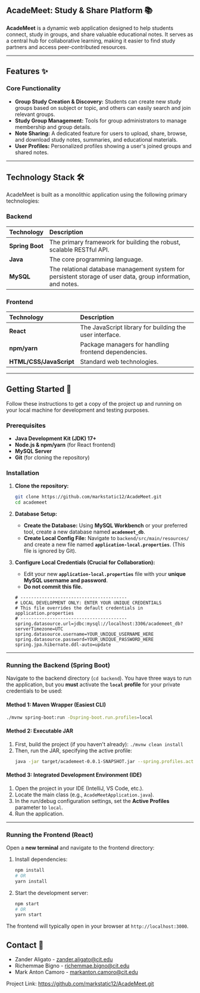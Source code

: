 ## AcadeMeet: Study & Share Platform 📚

**AcadeMeet** is a dynamic web application designed to help students connect, study in groups, and share valuable educational notes. It serves as a central hub for collaborative learning, making it easier to find study partners and access peer-contributed resources.

-----

## Features ✨

### Core Functionality

  * **Group Study Creation & Discovery:** Students can create new study groups based on subject or topic, and others can easily search and join relevant groups.
  * **Study Group Management:** Tools for group administrators to manage membership and group details.
  * **Note Sharing:** A dedicated feature for users to upload, share, browse, and download study notes, summaries, and educational materials.
  * **User Profiles:** Personalized profiles showing a user's joined groups and shared notes.

-----

## Technology Stack 🛠️

AcadeMeet is built as a monolithic application using the following primary technologies:

### Backend

| Technology | Description |
| :--- | :--- |
| **Spring Boot** | The primary framework for building the robust, scalable RESTful API. |
| **Java** | The core programming language. |
| **MySQL** | The relational database management system for persistent storage of user data, group information, and notes. |

### Frontend

| Technology | Description |
| :--- | :--- |
| **React** | The JavaScript library for building the user interface. |
| **npm/yarn** | Package managers for handling frontend dependencies. |
| **HTML/CSS/JavaScript** | Standard web technologies. |

-----

## Getting Started 🚀

Follow these instructions to get a copy of the project up and running on your local machine for development and testing purposes.

### Prerequisites

  * **Java Development Kit (JDK) 17+**
  * **Node.js & npm/yarn** (for React frontend)
  * **MySQL Server**
  * **Git** (for cloning the repository)

### Installation

1.  **Clone the repository:**

    ```bash
    git clone https://github.com/markstatic12/AcadeMeet.git
    cd academeet
    ```

2.  **Database Setup:**

      * **Create the Database:** Using **MySQL Workbench** or your preferred tool, create a new database named **`academeet_db`**.
      * **Create Local Config File:** Navigate to `backend/src/main/resources/` and create a new file named **`application-local.properties`**. (This file is ignored by Git).

3.  **Configure Local Credentials (Crucial for Collaboration):**

      * Edit your new **`application-local.properties`** file with your **unique MySQL username and password**.
      * **Do not commit this file.**

    <!-- end list -->

    ```properties
    # ----------------------------------------
    # LOCAL DEVELOPMENT ONLY: ENTER YOUR UNIQUE CREDENTIALS
    # This file overrides the default credentials in application.properties
    # ----------------------------------------
    spring.datasource.url=jdbc:mysql://localhost:3306/academeet_db?serverTimezone=UTC
    spring.datasource.username=YOUR_UNIQUE_USERNAME_HERE
    spring.datasource.password=YOUR_UNIQUE_PASSWORD_HERE
    spring.jpa.hibernate.ddl-auto=update
    ```

-----

### Running the Backend (Spring Boot)

Navigate to the backend directory (`cd backend`). You have three ways to run the application, but you **must** activate the **`local` profile** for your private credentials to be used:

#### Method 1: Maven Wrapper (Easiest CLI)

```bash
./mvnw spring-boot:run -Dspring-boot.run.profiles=local
```

#### Method 2: Executable JAR

1.  First, build the project (if you haven't already): `./mvnw clean install`
2.  Then, run the JAR, specifying the active profile:
    ```bash
    java -jar target/academeet-0.0.1-SNAPSHOT.jar --spring.profiles.active=local
    ```

#### Method 3: Integrated Development Environment (IDE)

1.  Open the project in your IDE (IntelliJ, VS Code, etc.).
2.  Locate the main class (e.g., `AcadeMeetApplication.java`).
3.  In the run/debug configuration settings, set the **Active Profiles** parameter to `local`.
4.  Run the application.

-----

### Running the Frontend (React)

Open a **new terminal** and navigate to the frontend directory:

1.  Install dependencies:
    ```bash
    npm install
    # OR
    yarn install
    ```
2.  Start the development server:
    ```bash
    npm start
    # OR
    yarn start
    ```

The frontend will typically open in your browser at `http://localhost:3000`.

## Contact 📧

- Zander Aligato - zander.aligato@cit.edu
- Richemmae Bigno - richemmae.bigno@cit.edu
- Mark Anton Camoro - markanton.camoro@cit.edu

Project Link: https://github.com/markstatic12/AcadeMeet.git

